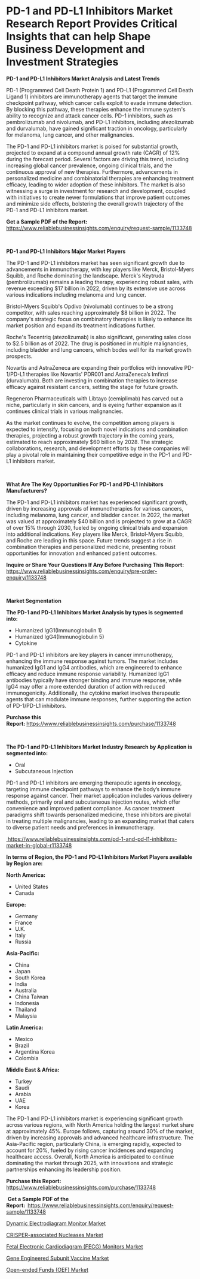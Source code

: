 <p><h1>PD-1 and PD-L1 Inhibitors Market Research Report Provides Critical Insights that can help Shape Business Development and Investment Strategies</h1></p><p><strong>PD-1 and PD-L1 Inhibitors Market Analysis and Latest Trends</strong></p>
<p><p>PD-1 (Programmed Cell Death Protein 1) and PD-L1 (Programmed Cell Death Ligand 1) inhibitors are immunotherapy agents that target the immune checkpoint pathway, which cancer cells exploit to evade immune detection. By blocking this pathway, these therapies enhance the immune system's ability to recognize and attack cancer cells. PD-1 inhibitors, such as pembrolizumab and nivolumab, and PD-L1 inhibitors, including atezolizumab and durvalumab, have gained significant traction in oncology, particularly for melanoma, lung cancer, and other malignancies.</p><p>The PD-1 and PD-L1 inhibitors market is poised for substantial growth, projected to expand at a compound annual growth rate (CAGR) of 12% during the forecast period. Several factors are driving this trend, including increasing global cancer prevalence, ongoing clinical trials, and the continuous approval of new therapies. Furthermore, advancements in personalized medicine and combinatorial therapies are enhancing treatment efficacy, leading to wider adoption of these inhibitors. The market is also witnessing a surge in investment for research and development, coupled with initiatives to create newer formulations that improve patient outcomes and minimize side effects, bolstering the overall growth trajectory of the PD-1 and PD-L1 inhibitors market.</p></p>
<p><strong>Get a Sample PDF of the Report:&nbsp;</strong> <a href="https://www.reliablebusinessinsights.com/enquiry/request-sample/1133748?utm_campaign=100&utm_medium=2&utm_source=Github&utm_content=ia&utm_term=25032025&utm_id=pd-1-and-pd-l1-inhibitors">https://www.reliablebusinessinsights.com/enquiry/request-sample/1133748</a></p>
<p>&nbsp;</p>
<p><strong>PD-1 and PD-L1 Inhibitors Major Market Players</strong></p>
<p><p>The PD-1 and PD-L1 inhibitors market has seen significant growth due to advancements in immunotherapy, with key players like Merck, Bristol-Myers Squibb, and Roche dominating the landscape. Merck's Keytruda (pembrolizumab) remains a leading therapy, experiencing robust sales, with revenue exceeding $17 billion in 2022, driven by its extensive use across various indications including melanoma and lung cancer. </p><p>Bristol-Myers Squibb's Opdivo (nivolumab) continues to be a strong competitor, with sales reaching approximately $8 billion in 2022. The company's strategic focus on combinatory therapies is likely to enhance its market position and expand its treatment indications further.</p><p>Roche's Tecentriq (atezolizumab) is also significant, generating sales close to $2.5 billion as of 2022. The drug is positioned in multiple malignancies, including bladder and lung cancers, which bodes well for its market growth prospects.</p><p>Novartis and AstraZeneca are expanding their portfolios with innovative PD-1/PD-L1 therapies like Novartis' PDR001 and AstraZeneca’s Imfinzi (durvalumab). Both are investing in combination therapies to increase efficacy against resistant cancers, setting the stage for future growth.</p><p>Regeneron Pharmaceuticals with Libtayo (cemiplimab) has carved out a niche, particularly in skin cancers, and is eyeing further expansion as it continues clinical trials in various malignancies.</p><p>As the market continues to evolve, the competition among players is expected to intensify, focusing on both novel indications and combination therapies, projecting a robust growth trajectory in the coming years, estimated to reach approximately $60 billion by 2028. The strategic collaborations, research, and development efforts by these companies will play a pivotal role in maintaining their competitive edge in the PD-1 and PD-L1 inhibitors market.</p></p>
<p>&nbsp;</p>
<p><strong>What Are The Key Opportunities For PD-1 and PD-L1 Inhibitors Manufacturers?</strong></p>
<p><p>The PD-1 and PD-L1 inhibitors market has experienced significant growth, driven by increasing approvals of immunotherapies for various cancers, including melanoma, lung cancer, and bladder cancer. In 2022, the market was valued at approximately $40 billion and is projected to grow at a CAGR of over 15% through 2030, fueled by ongoing clinical trials and expansion into additional indications. Key players like Merck, Bristol-Myers Squibb, and Roche are leading in this space. Future trends suggest a rise in combination therapies and personalized medicine, presenting robust opportunities for innovation and enhanced patient outcomes.</p></p>
<p><strong>Inquire or Share Your Questions If Any Before Purchasing This Report:</strong> <a href="https://www.reliablebusinessinsights.com/enquiry/pre-order-enquiry/1133748?utm_campaign=100&utm_medium=2&utm_source=Github&utm_content=ia&utm_term=25032025&utm_id=pd-1-and-pd-l1-inhibitors">https://www.reliablebusinessinsights.com/enquiry/pre-order-enquiry/1133748</a></p>
<p>&nbsp;</p>
<p><strong>Market Segmentation</strong></p>
<p><strong>The PD-1 and PD-L1 Inhibitors Market Analysis by types is segmented into:</strong></p>
<p><ul><li>Humanized IgG1(Immunoglobulin 1)</li><li>Humanized IgG4(Immunoglobulin 5)</li><li>Cytokine</li></ul></p>
<p><p>PD-1 and PD-L1 inhibitors are key players in cancer immunotherapy, enhancing the immune response against tumors. The market includes humanized IgG1 and IgG4 antibodies, which are engineered to enhance efficacy and reduce immune response variability. Humanized IgG1 antibodies typically have stronger binding and immune response, while IgG4 may offer a more extended duration of action with reduced immunogenicity. Additionally, the cytokine market involves therapeutic agents that can modulate immune responses, further supporting the action of PD-1/PD-L1 inhibitors.</p></p>
<p><strong>Purchase this Report:&nbsp;</strong><a href="https://www.reliablebusinessinsights.com/purchase/1133748?utm_campaign=100&utm_medium=2&utm_source=Github&utm_content=ia&utm_term=25032025&utm_id=pd-1-and-pd-l1-inhibitors">https://www.reliablebusinessinsights.com/purchase/1133748</a></p>
<p>&nbsp;</p>
<p><strong>The PD-1 and PD-L1 Inhibitors Market Industry Research by Application is segmented into:</strong></p>
<p><ul><li>Oral</li><li>Subcutaneous Injection</li></ul></p>
<p><p>PD-1 and PD-L1 inhibitors are emerging therapeutic agents in oncology, targeting immune checkpoint pathways to enhance the body’s immune response against cancer. Their market application includes various delivery methods, primarily oral and subcutaneous injection routes, which offer convenience and improved patient compliance. As cancer treatment paradigms shift towards personalized medicine, these inhibitors are pivotal in treating multiple malignancies, leading to an expanding market that caters to diverse patient needs and preferences in immunotherapy.</p></p>
<p><a href="https://www.reliablebusinessinsights.com/pd-1-and-pd-l1-inhibitors-market-in-global-r1133748?utm_campaign=100&utm_medium=2&utm_source=Github&utm_content=ia&utm_term=25032025&utm_id=pd-1-and-pd-l1-inhibitors">&nbsp;https://www.reliablebusinessinsights.com/pd-1-and-pd-l1-inhibitors-market-in-global-r1133748</a></p>
<p><strong>In terms of Region, the PD-1 and PD-L1 Inhibitors Market Players available by Region are:</strong></p>
<p>
    <p> <strong> North America: </strong>
        <ul>
            <li>United States</li>
            <li>Canada</li>
        </ul>
        </p> 
    <p> <strong> Europe: </strong>
        <ul>
            <li>Germany</li>
            <li>France</li>
            <li>U.K.</li>
            <li>Italy</li>
            <li>Russia</li>
        </ul>
        </p> 
    <p> <strong> Asia-Pacific: </strong>
        <ul>
            <li>China</li>
            <li>Japan</li>
            <li>South Korea</li>
            <li>India</li>
            <li>Australia</li>
            <li>China Taiwan</li>
            <li>Indonesia</li>
            <li>Thailand</li>
            <li>Malaysia</li>
        </ul>
        </p> 
    <p> <strong> Latin America: </strong>
        <ul>
            <li>Mexico</li>
            <li>Brazil</li>
            <li>Argentina Korea</li>
            <li>Colombia</li>
        </ul>
        </p> 
    <p> <strong> Middle East & Africa: </strong>
        <ul>
            <li>Turkey</li>
            <li>Saudi</li>
            <li>Arabia</li>
            <li>UAE</li>
            <li>Korea</li>
        </ul>
    </p>
    </p>
<p><p>The PD-1 and PD-L1 inhibitors market is experiencing significant growth across various regions, with North America holding the largest market share at approximately 45%. Europe follows, capturing around 30% of the market, driven by increasing approvals and advanced healthcare infrastructure. The Asia-Pacific region, particularly China, is emerging rapidly, expected to account for 20%, fueled by rising cancer incidences and expanding healthcare access. Overall, North America is anticipated to continue dominating the market through 2025, with innovations and strategic partnerships enhancing its leadership position.</p></p>
<p><strong>Purchase this Report: </strong><a href="https://www.reliablebusinessinsights.com/purchase/1133748?utm_campaign=100&utm_medium=2&utm_source=Github&utm_content=ia&utm_term=25032025&utm_id=pd-1-and-pd-l1-inhibitors">https://www.reliablebusinessinsights.com/purchase/1133748</a></p>
<p>&nbsp;<strong>Get a Sample PDF of the Report:&nbsp;&nbsp;</strong><a href="https://www.reliablebusinessinsights.com/enquiry/request-sample/1133748?utm_campaign=100&utm_medium=2&utm_source=Github&utm_content=ia&utm_term=25032025&utm_id=pd-1-and-pd-l1-inhibitors">https://www.reliablebusinessinsights.com/enquiry/request-sample/1133748</a></p>
<p><strong></strong></p>
<p><p><a href="https://github.com/obajimlaweh59/Market-Research-Report-List-1/blob/main/dynamic-electrodiagram-monitor-market.md?utm_campaign=100&utm_medium=2&utm_source=Github&utm_content=ia&utm_term=25032025&utm_id=pd-1-and-pd-l1-inhibitors">Dynamic Electrodiagram Monitor Market</a></p><p><a href="https://github.com/kuciakkukalo/Market-Research-Report-List-1/blob/main/crisper-associated-nucleases-market.md?utm_campaign=100&utm_medium=2&utm_source=Github&utm_content=ia&utm_term=25032025&utm_id=pd-1-and-pd-l1-inhibitors">CRISPER-associated Nucleases Market</a></p><p><a href="https://github.com/cordaysamaya/Market-Research-Report-List-1/blob/main/fetal-electronic-cardiodiagram-fecg-monitors-market.md?utm_campaign=100&utm_medium=2&utm_source=Github&utm_content=ia&utm_term=25032025&utm_id=pd-1-and-pd-l1-inhibitors">Fetal Electronic Cardiodiagram (FECG) Monitors Market</a></p><p><a href="https://github.com/muoioconzej8/Market-Research-Report-List-1/blob/main/gene-engineered-subunit-vaccine-market.md?utm_campaign=100&utm_medium=2&utm_source=Github&utm_content=ia&utm_term=25032025&utm_id=pd-1-and-pd-l1-inhibitors">Gene Engineered Subunit Vaccine Market</a></p><p><a href="https://github.com/botocniveda/Market-Research-Report-List-1/blob/main/open-ended-funds-oef-market.md?utm_campaign=100&utm_medium=2&utm_source=Github&utm_content=ia&utm_term=25032025&utm_id=pd-1-and-pd-l1-inhibitors">Open-ended Funds (OEF) Market</a></p></p>